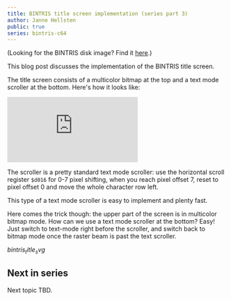```yaml
---
title: BINTRIS title screen implementation (series part 3)
author: Janne Hellsten
public: true
series: bintris-c64
---
```


(Looking for the BINTRIS disk image?  Find it [here](/posts/2018-05-21-bintris-on-c64-part-2.html).)

This blog post discusses the implementation of the BINTRIS title screen.

The title screen consists of a multicolor bitmap at the top and a text mode scroller at the bottom.  Here's how it looks like:

<div class="youtube">
<iframe class="video" src="https://www.youtube.com/embed/akaQcBNG9TE?rel=0&amp;controls=1&amp;showinfo=0" frameborder="0" allow="autoplay; encrypted-media" allowfullscreen></iframe></div>

The scroller is a pretty standard text mode scroller: use the horizontal scroll register `$d016` for 0-7 pixel shifting, when you reach pixel offset 7, reset to pixel offset 0 and move the whole character row left.

This type of a text mode scroller is easy to implement and plenty fast.

Here comes the trick though: the upper part of the screen is in multicolor bitmap mode.  How can we use a text mode scroller at the bottom?  Easy!  Just switch to text-mode right before the scroller, and switch back to bitmap mode once the raster beam is past the text scroller.

$bintris_title_svg$

Next in series
--------------

Next topic TBD.

[bintris]: http://nurpax.com/bintris
